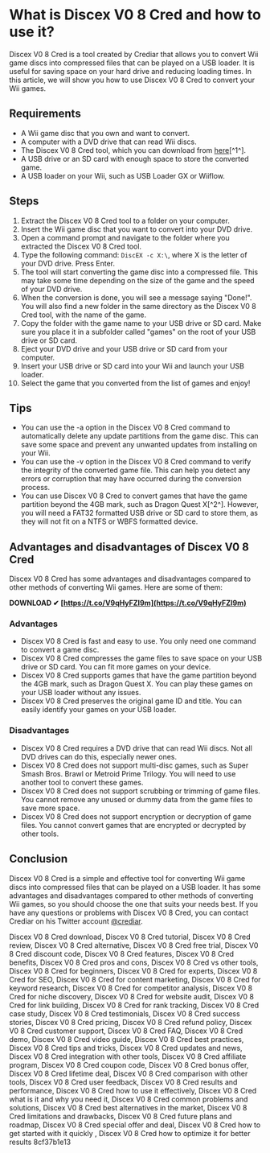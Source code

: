 
 
# What is Discex V0 8 Cred and how to use it?
 
Discex V0 8 Cred is a tool created by Crediar that allows you to convert Wii game discs into compressed files that can be played on a USB loader. It is useful for saving space on your hard drive and reducing loading times. In this article, we will show you how to use Discex V0 8 Cred to convert your Wii games.
 
## Requirements
 
- A Wii game disc that you own and want to convert.
- A computer with a DVD drive that can read Wii discs.
- The Discex V0 8 Cred tool, which you can download from [here](https://www.2shared.com/file/jeS8tMqK/DiscEX-v0-18-cred.html)[^1^].
- A USB drive or an SD card with enough space to store the converted game.
- A USB loader on your Wii, such as USB Loader GX or Wiiflow.

## Steps

1. Extract the Discex V0 8 Cred tool to a folder on your computer.
2. Insert the Wii game disc that you want to convert into your DVD drive.
3. Open a command prompt and navigate to the folder where you extracted the Discex V0 8 Cred tool.
4. Type the following command: `DiscEX -c X:\`, where X is the letter of your DVD drive. Press Enter.
5. The tool will start converting the game disc into a compressed file. This may take some time depending on the size of the game and the speed of your DVD drive.
6. When the conversion is done, you will see a message saying "Done!". You will also find a new folder in the same directory as the Discex V0 8 Cred tool, with the name of the game.
7. Copy the folder with the game name to your USB drive or SD card. Make sure you place it in a subfolder called "games" on the root of your USB drive or SD card.
8. Eject your DVD drive and your USB drive or SD card from your computer.
9. Insert your USB drive or SD card into your Wii and launch your USB loader.
10. Select the game that you converted from the list of games and enjoy!

## Tips

- You can use the -a option in the Discex V0 8 Cred command to automatically delete any update partitions from the game disc. This can save some space and prevent any unwanted updates from installing on your Wii.
- You can use the -v option in the Discex V0 8 Cred command to verify the integrity of the converted game file. This can help you detect any errors or corruption that may have occurred during the conversion process.
- You can use Discex V0 8 Cred to convert games that have the game partition beyond the 4GB mark, such as Dragon Quest X[^2^]. However, you will need a FAT32 formatted USB drive or SD card to store them, as they will not fit on a NTFS or WBFS formatted device.

## Advantages and disadvantages of Discex V0 8 Cred
 
Discex V0 8 Cred has some advantages and disadvantages compared to other methods of converting Wii games. Here are some of them:
 
**DOWNLOAD ✔ [https://t.co/V9qHyFZI9m](https://t.co/V9qHyFZI9m)**


 
### Advantages

- Discex V0 8 Cred is fast and easy to use. You only need one command to convert a game disc.
- Discex V0 8 Cred compresses the game files to save space on your USB drive or SD card. You can fit more games on your device.
- Discex V0 8 Cred supports games that have the game partition beyond the 4GB mark, such as Dragon Quest X. You can play these games on your USB loader without any issues.
- Discex V0 8 Cred preserves the original game ID and title. You can easily identify your games on your USB loader.

### Disadvantages

- Discex V0 8 Cred requires a DVD drive that can read Wii discs. Not all DVD drives can do this, especially newer ones.
- Discex V0 8 Cred does not support multi-disc games, such as Super Smash Bros. Brawl or Metroid Prime Trilogy. You will need to use another tool to convert these games.
- Discex V0 8 Cred does not support scrubbing or trimming of game files. You cannot remove any unused or dummy data from the game files to save more space.
- Discex V0 8 Cred does not support encryption or decryption of game files. You cannot convert games that are encrypted or decrypted by other tools.

## Conclusion
 
Discex V0 8 Cred is a simple and effective tool for converting Wii game discs into compressed files that can be played on a USB loader. It has some advantages and disadvantages compared to other methods of converting Wii games, so you should choose the one that suits your needs best. If you have any questions or problems with Discex V0 8 Cred, you can contact Crediar on his Twitter account [@crediar](https://twitter.com/crediar).
 
Discex V0 8 Cred download,  Discex V0 8 Cred tutorial,  Discex V0 8 Cred review,  Discex V0 8 Cred alternative,  Discex V0 8 Cred free trial,  Discex V0 8 Cred discount code,  Discex V0 8 Cred features,  Discex V0 8 Cred benefits,  Discex V0 8 Cred pros and cons,  Discex V0 8 Cred vs other tools,  Discex V0 8 Cred for beginners,  Discex V0 8 Cred for experts,  Discex V0 8 Cred for SEO,  Discex V0 8 Cred for content marketing,  Discex V0 8 Cred for keyword research,  Discex V0 8 Cred for competitor analysis,  Discex V0 8 Cred for niche discovery,  Discex V0 8 Cred for website audit,  Discex V0 8 Cred for link building,  Discex V0 8 Cred for rank tracking,  Discex V0 8 Cred case study,  Discex V0 8 Cred testimonials,  Discex V0 8 Cred success stories,  Discex V0 8 Cred pricing,  Discex V0 8 Cred refund policy,  Discex V0 8 Cred customer support,  Discex V0 8 Cred FAQ,  Discex V0 8 Cred demo,  Discex V0 8 Cred video guide,  Discex V0 8 Cred best practices,  Discex V0 8 Cred tips and tricks,  Discex V0 8 Cred updates and news,  Discex V0 8 Cred integration with other tools,  Discex V0 8 Cred affiliate program,  Discex V0 8 Cred coupon code,  Discex V0 8 Cred bonus offer,  Discex V0 8 Cred lifetime deal,  Discex V0 8 Cred comparison with other tools,  Discex V0 8 Cred user feedback,  Discex V0 8 Cred results and performance,  Discex V0 8 Cred how to use it effectively,  Discex V0 8 Cred what is it and why you need it,  Discex V0 8 Cred common problems and solutions,  Discex V0 8 Cred best alternatives in the market,  Discex V0 8 Cred limitations and drawbacks,  Discex V0 8 Cred future plans and roadmap,  Discex V0 8 Cred special offer and deal,  Discex V0 8 Cred how to get started with it quickly ,  Discex V0 8 Cred how to optimize it for better results
 8cf37b1e13
 
